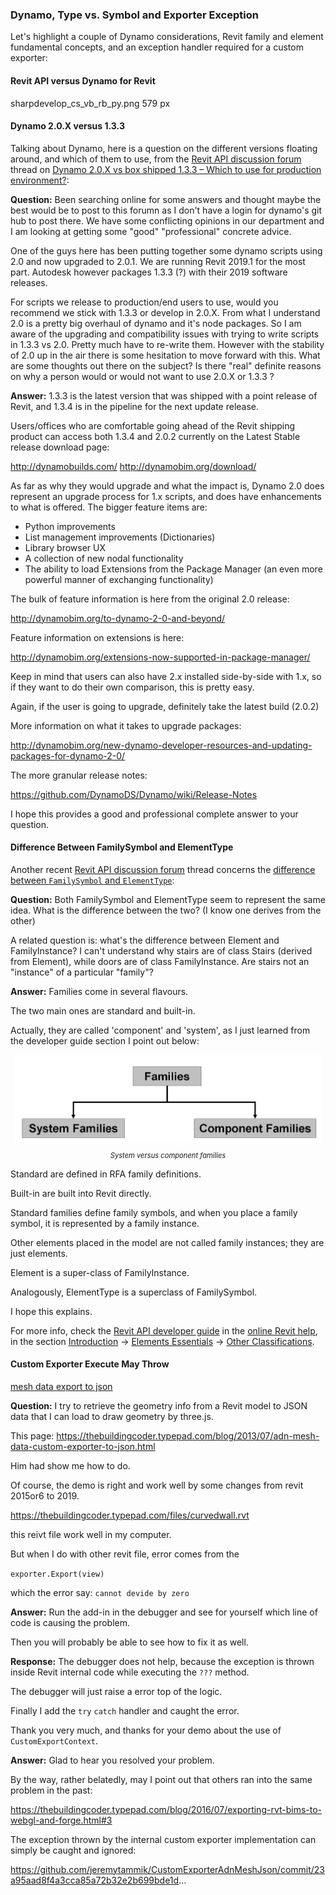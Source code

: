<head>
<meta http-equiv="Content-Type" content="text/html; charset=utf-8">
<link rel="stylesheet" type="text/css" href="bc.css">
<script src="https://cdn.rawgit.com/google/code-prettify/master/loader/run_prettify.js" type="text/javascript"></script>
</head>

<!---

- https://forums.autodesk.com/t5/revit-api-forum/mesh-data-export-to-json/m-p/8459164

- https://forums.autodesk.com/t5/revit-api-forum/difference-between-familysymbol-and-elementtype/m-p/8461805

- 14880808 [Dynamo 2.0.X vs box shipped 1.3.3 - Which to use for production environment?]
  https://forums.autodesk.com/t5/revit-api-forum/dynamo-2-0-x-vs-box-shipped-1-3-3-which-to-use-for-production/m-p/8457964

- Revit API vs. Dynamo for Revit
  Paolo Serra <paolo.serra@autodesk.com>

 in the #RevitAPI @AutodeskForge @AutodeskRevit #bim #DynamoBim #ForgeDevCon

&ndash; 
...

-->

### Dynamo, Type vs. Symbol and Exporter Exception

Let's highlight a couple of Dynamo considerations, Revit family and element fundamental concepts, and an exception handler required for a custom exporter:

#### <a name="2"></a> Revit API versus Dynamo for Revit

sharpdevelop_cs_vb_rb_py.png 579 px


#### <a name="3"></a> Dynamo 2.0.X versus 1.3.3

Talking about Dynamo, here is a question on the different versions floating around, and which of them to use, from 
the [Revit API discussion forum](http://forums.autodesk.com/t5/revit-api-forum/bd-p/160) thread
on [Dynamo 2.0.X vs box shipped 1.3.3 &ndash; Which to use for production environment?](https://forums.autodesk.com/t5/revit-api-forum/dynamo-2-0-x-vs-box-shipped-1-3-3-which-to-use-for-production/m-p/8457964):

**Question:** Been searching online for some answers and thought maybe the best would be to post to this forumn as I don't have a login for dynamo's git hub to post there.  We have some conflicting opinions in our department and I am looking at getting some "good" "professional" concrete advice.

One of the guys here has been putting together some dynamo scripts using 2.0 and now upgraded to 2.0.1.  We are running Revit 2019.1 for the most part.  Autodesk however packages 1.3.3 (?) with their 2019 software releases.

For scripts we release to production/end users to use, would you recommend we stick with 1.3.3 or develop in 2.0.X.  From what I understand 2.0 is a pretty big overhaul of dynamo and it's node packages.  So I am aware of the upgrading and compatibility issues with trying to write scripts in 1.3.3 vs 2.0.  Pretty much have to re-write them.  However with the stability of 2.0 up in the air there is some hesitation to move forward with this.  What are some thoughts out there on the subject?  Is there "real" definite reasons on why a person would or would not want to use 2.0.X or 1.3.3 ?

**Answer:** 1.3.3 is the latest version that was shipped with a point release of Revit, and 1.3.4 is in the pipeline for the next update release.

Users/offices who are comfortable going ahead of the Revit shipping product can access both 1.3.4 and 2.0.2 currently on the Latest Stable release download page:

http://dynamobuilds.com/
http://dynamobim.org/download/

As far as why they would upgrade and what the impact is, Dynamo 2.0 does represent an upgrade process for 1.x scripts, and does have enhancements to what is offered. The bigger feature items are:

- Python improvements
- List management improvements (Dictionaries)
- Library browser UX
- A collection of new nodal functionality
- The ability to load Extensions from the Package Manager (an even more powerful manner of exchanging functionality)

The bulk of feature information is here from the original 2.0 release:

http://dynamobim.org/to-dynamo-2-0-and-beyond/

Feature information on extensions is here:

http://dynamobim.org/extensions-now-supported-in-package-manager/

Keep in mind that users can also have 2.x installed side-by-side with 1.x, so if they want to do their own comparison, this is pretty easy.

Again, if the user is going to upgrade, definitely take the latest build (2.0.2)

More information on what it takes to upgrade packages:

http://dynamobim.org/new-dynamo-developer-resources-and-updating-packages-for-dynamo-2-0/

The more granular release notes:

https://github.com/DynamoDS/Dynamo/wiki/Release-Notes

I hope this provides a good and professional complete answer to your question.


#### <a name="4"></a> Difference Between FamilySymbol and ElementType

Another recent [Revit API discussion forum](http://forums.autodesk.com/t5/revit-api-forum/bd-p/160) thread concerns
the [difference between `FamilySymbol` and `ElementType`](https://forums.autodesk.com/t5/revit-api-forum/difference-between-familysymbol-and-elementtype/m-p/8461805):

**Question:** Both FamilySymbol and ElementType seem to represent the same idea.  What is the difference between the two?  (I know one derives from the other)

A related question is: what's the difference between Element and FamilyInstance?  I can't understand why stairs are of class Stairs (derived from Element), while doors are of class FamilyInstance.  Are stairs not an "instance" of a particular "family"?

**Answer:** Families come in several flavours.

The two main ones are standard and built-in.

Actually, they are called 'component' and 'system', as I just learned from the developer guide section I point out below:

<center>
<img src="img/family_system_versus_component.png" alt="System versus component families" width="492">
<p style="font-size: 80%; font-style:italic">System versus component families</p>
</center>

Standard are defined in RFA family definitions.

Built-in are built into Revit directly.

Standard families define family symbols, and when you place a family symbol, it is represented by a family instance.

Other elements placed in the model are not called family instances; they are just elements.

Element is a super-class of FamilyInstance.

Analogously, ElementType is a superclass of FamilySymbol.

I hope this explains.

For more info, check
the [Revit API developer guide](http://help.autodesk.com/view/RVT/2019/ENU/?guid=Revit_API_Revit_API_Developers_Guide_html) in
the [online Revit help](http://help.autodesk.com/view/RVT/2019/ENU), in the
section [Introduction](http://help.autodesk.com/view/RVT/2019/ENU/?guid=Revit_API_Revit_API_Developers_Guide_Introduction_html)
&rarr; [Elements Essentials](http://help.autodesk.com/view/RVT/2019/ENU/?guid=Revit_API_Revit_API_Developers_Guide_Introduction_Elements_Essentials_html)
&rarr; [Other Classifications](http://help.autodesk.com/view/RVT/2019/ENU/?guid=Revit_API_Revit_API_Developers_Guide_Introduction_Elements_Essentials_Other_Classifications_html).


#### <a name="5"></a> Custom Exporter Execute May Throw

[mesh data export to json](https://forums.autodesk.com/t5/revit-api-forum/mesh-data-export-to-json/m-p/8459164)

**Question:** I try to retrieve the geometry info from a Revit model to JSON data that I can load to draw geometry by three.js.

This page: https://thebuildingcoder.typepad.com/blog/2013/07/adn-mesh-data-custom-exporter-to-json.html

Him had show me how to do.

Of course, the demo is right and work well by some changes from revit 2015or6 to 2019.

https://thebuildingcoder.typepad.com/files/curvedwall.rvt

this reivt file work well in my computer.

But when I do with other revit file, error comes from the

`exporter.Export(view)`

which the error say: `cannot devide by zero`


**Answer:** Run the add-in in the debugger and see for yourself which line of code is causing the problem.

Then you will probably be able to see how to fix it as well.


**Response:** The debugger does not help, because the exception is thrown inside Revit internal code while executing the `???` method.

The debugger will just raise a error top of the logic.

Finally I add the `try` `catch` handler and caught the error.

Thank you very much, and thanks for your demo about the use of `CustomExportContext`.


**Answer:** Glad to hear you resolved your problem.

By the way, rather belatedly, may I point out that others ran into the same problem in the past:

https://thebuildingcoder.typepad.com/blog/2016/07/exporting-rvt-bims-to-webgl-and-forge.html#3

The exception thrown by the internal custom exporter implementation can simply be caught and ignored:

https://github.com/jeremytammik/CustomExporterAdnMeshJson/commit/23a95aad8f4a3cca85a72b32e2b699bde1d...

